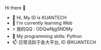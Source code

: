  Hi there 👋

<!--
**KUANTECHSEC/KUANTECHSEC** is a ✨ _special_ ✨ repository because its `README.md` (this file) appears on your GitHub profile.

Here are some ideas to get you started:
- 🔭 I’m currently working on ...
- 🌱 I’m currently learning ...
- 👯 I’m looking to collaborate on ...
- 🤔 I’m looking for help with ...
- 💬 Ask me about ...
- 📫 How to reach me: ...
- 😄 Pronouns: ...
- ⚡ Fun fact: ...
- 👀 I'm good at 红蓝攻防和渗透测试
-->
- 👋 Hi, My ID is KUANTECH
- 🌱 I'm currently learning Web
- ⚡ 我的QQ : ODQwNjg5NDMy
- 💞️ My programming skills: Python
- 📫 日常活跃于各大平台, ID @KUANTECH
